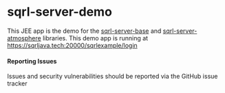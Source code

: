 <!--- http://dillinger.io/ --->
# sqrl-server-demo


This JEE app is the demo for the [sqrl-server-base](https://https://github.com/dbadia/sqrl-server-base)  and [sqrl-server-atmosphere](https://https://github.com/dbadia/sqrl-server-atmosphere) libraries.  This demo app is running at https://sqrljava.tech:20000/sqrlexample/login

#### Reporting Issues
Issues and security vulnerabilities should be reported via the GitHub issue tracker